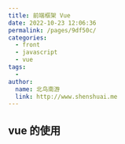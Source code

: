 ```yaml
---
title: 前端框架 Vue
date: 2022-10-23 12:06:36
permalink: /pages/9df50c/
categories:
  - front
  - javascript
  - vue
tags:
  - 
author: 
  name: 北鸟南游
  link: http://www.shenshuai.me
---
```

## vue 的使用